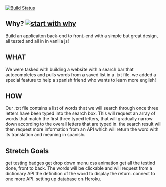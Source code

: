 [![Build Status](https://travis-ci.org/javascriptthehut/auto_complete.svg?branch=master)](https://travis-ci.org/javascriptthehut/auto_complete)


## Why? [![start with why](https://img.shields.io/badge/start%20with-why%3F-brightgreen.svg?style=flat)](http://www.ted.com/talks/simon_sinek_how_great_leaders_inspire_action)
Build an applicaiton back-end to front-end with a simple but great design, all tested and all in in vanilla js!

## WHAT
We were tasked with building a website with a search bar that autocompletes and pulls words from a saved list in a .txt file.
we added a special feature to help a spanish friend who wants to learn more english!

## HOW

Our .txt file contains a list of words that we will search through once three letters have been typed into the search box.
This will request an array of words that match the first three typed letters, that will gradually narrow down according to the overall letters that are typed in.
the search result will then request more information from an API which will return the word with its translation and meaning in spanish.

## Stretch Goals

get testing badges
get drop down menu css animation
get all the testind done, front to back.
The words will be clickable and will request from a dictionary API the definition of the word to display the return.
connect to one more API.
setting up database on Heroku.
